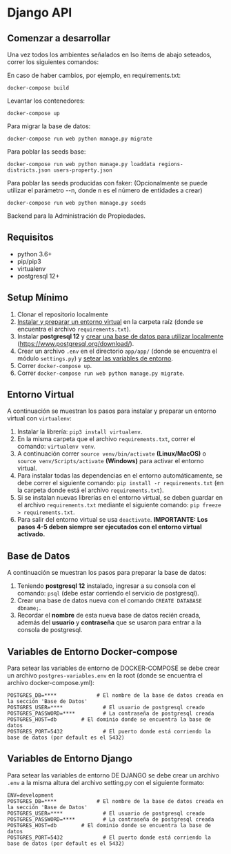 # Django API

## Comenzar a desarrollar

Una vez todos los ambientes señalados en lso ítems de abajo seteados, correr los siguientes comandos:

En caso de haber cambios, por ejemplo, en requirements.txt:

```
docker-compose build
```

Levantar los contenedores:

```
docker-compose up
```

Para migrar la base de datos:

```
docker-compose run web python manage.py migrate
```

Para poblar las seeds base:

```
docker-compose run web python manage.py loaddata regions-districts.json users-property.json
```

Para poblar las seeds producidas con faker:
(Opcionalmente se puede utilizar el parámetro --n, donde n es el número de entidades a crear)

```
docker-compose run web python manage.py seeds
```

Backend para la Administración de Propiedades.

## Requisitos

- python 3.6+
- pip/pip3
- virtualenv
- postgresql 12+

## Setup Mínimo

1. Clonar el repositorio localmente
2. [Instalar y preparar un entorno virtual](#entorno-virtual) en la carpeta raíz (donde se encuentra el archivo `requirements.txt`).
3. Instalar **postgresql 12** y [crear una base de datos para utilizar localmente](#base-de-datos) (https://www.postgresql.org/download/).
4. Crear un archivo `.env` en el directorio `app/app/` (donde se encuentra el módulo `settings.py`) y [setear las variables de entorno](#variables-de-entorno-django).
5. Correr `docker-compose up`.
6. Correr `docker-compose run web python manage.py migrate`.

## Entorno Virtual

A continuación se muestran los pasos para instalar y preparar un entorno virtual con `virtualenv`:

1. Instalar la librería: `pip3 install virtualenv`.
2. En la misma carpeta que el archivo `requirements.txt`, correr el comando: `virtualenv venv`.
3. A continuación correr `source venv/bin/activate` **(Linux/MacOS)** o `source venv/Scripts/activate` **(Windows)** para activar el entorno virtual.
4. Para instalar todas las dependencias en el entorno automáticamente, se debe correr el siguiente comando: `pip install -r requirements.txt` (en la carpeta donde está el archivo `requirements.txt`).
5. Si se instalan nuevas librerías en el entorno virtual, se deben guardar en el archivo `requirements.txt` mediante el siguiente comando: `pip freeze > requirements.txt`.
6. Para salir del entorno virtual se usa `deactivate`. **IMPORTANTE: Los pasos 4-5 deben siempre ser ejecutados con el entorno virtual activado.**

## Base de Datos

A continuación se muestran los pasos para preparar la base de datos:

1. Teniendo **postgresql 12** instalado, ingresar a su consola con el comando: `psql` (debe estar corriendo el servicio de postgresql).
2. Crear una base de datos nueva con el comando `CREATE DATABASE dbname;`.
3. Recordar el **nombre** de esta nueva base de datos recién creada, además del **usuario** y **contraseña** que se usaron para entrar a la consola de postgresql.

## Variables de Entorno Docker-compose

Para setear las variables de entorno de DOCKER-COMPOSE se debe crear un archivo `postgres-variables.env` en la root (donde se encuentra el archivo docker-compose.yml):

```
POSTGRES_DB=****             # El nombre de la base de datos creada en la sección 'Base de Datos'
POSTGRES_USER=****             # El usuario de postgresql creado
POSTGRES_PASSWORD=****         # La contraseña de postgresql creada
POSTGRES_HOST=db        # El dominio donde se encuentra la base de datos
POSTGRES_PORT=5432             # El puerto donde está corriendo la base de datos (por default es el 5432)
```

## Variables de Entorno Django

Para setear las variables de entorno DE DJANGO se debe crear un archivo `.env` a la misma altura del archivo setting.py con el siguiente formato:

```
ENV=development
POSTGRES_DB=****             # El nombre de la base de datos creada en la sección 'Base de Datos'
POSTGRES_USER=****             # El usuario de postgresql creado
POSTGRES_PASSWORD=****         # La contraseña de postgresql creada
POSTGRES_HOST=db        # El dominio donde se encuentra la base de datos
POSTGRES_PORT=5432             # El puerto donde está corriendo la base de datos (por default es el 5432)
```
